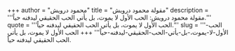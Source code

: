 +++
author = "محمود درويش"
title = "مقولة محمود درويش"
description = '''مقولة محمود درويش: الحب الأول لا يموت، بل يأتي الحب الحقيقي ليدفنه حياً.'''
quote = '''الحب الأول لا يموت، بل يأتي الحب الحقيقي ليدفنه حياً.'''
slug = '''الحب-الأول-لا-يموت،-بل-يأتي-الحب-الحقيقي-ليدفنه-حياً'''
+++
الحب الأول لا يموت، بل يأتي الحب الحقيقي ليدفنه حياً.
